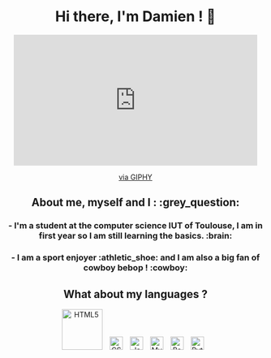 <div align="center">
<h1>Hi there, I'm Damien ! 👋 </h1>
<iframe src="https://giphy.com/embed/11KzOet1ElBDz2" width="480" height="258" frameBorder="0" class="giphy-embed" allowFullScreen></iframe><p><a href="https://giphy.com/gifs/eating-cowboy-bebop-11KzOet1ElBDz2">via GIPHY</a></p>
<h2>About me, myself and I : :grey_question: </h2>
<h3>- I'm a student at the computer science IUT of Toulouse, I am in first year so I am still learning the basics. :brain: </h3>
<h3>- I am a sport enjoyer :athletic_shoe: and I am also a big fan of cowboy bebop ! :cowboy:<h3>

<h2>What about my languages ?</h2>
<img  alt="HTML5" width="80px" src="https://cdn.jsdelivr.net/gh/devicons/devicon/icons/html5/html5-original-wordmark.svg"  style="padding-right:10px;" />
<img  alt="CSS3" width="26px" src="https://cdn.jsdelivr.net/gh/devicons/devicon/icons/css3/css3-original-wordmark.svg" style="padding-right:10px;" />
<img  alt="Java" width="26px" src="https://cdn.jsdelivr.net/gh/devicons/devicon/icons/java/java-original-wordmark.svg" style="padding-right:10px;" />
<img  alt="MySQL" width="26px"src="https://cdn.jsdelivr.net/gh/devicons/devicon/icons/mysql/mysql-original-wordmark.svg" style="padding-right:10px;"/>
<img  alt="Bash" width="26px"  src="https://cdn.jsdelivr.net/gh/devicons/devicon/icons/bash/bash-original.svg" style="padding-right:10px;"/>
<img  alt="Python" width="26px" src="https://cdn.jsdelivr.net/gh/devicons/devicon/icons/python/python-original-wordmark.svg"  style="padding-right:10px;"/>
</div>


 
